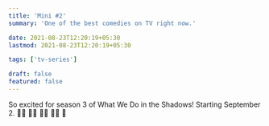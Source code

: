 ```yaml
---
title: 'Mini #2'
summary: 'One of the best comedies on TV right now.'

date: 2021-08-23T12:20:19+05:30
lastmod: 2021-08-23T12:20:19+05:30

tags: ['tv-series']

draft: false
featured: false
---
```


So excited for season 3 of What We Do in the Shadows! Starting September 2.
:vampire_man: :vampire_woman: :vampire_man: :bald_man: :bat:
